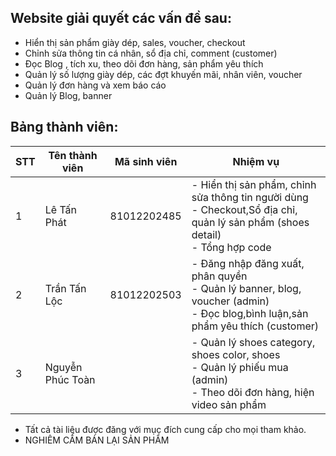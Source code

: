 ## Website giải quyết các vấn đề sau:
+ Hiển thị sản phẩm giày dép, sales, voucher, checkout
+ Chỉnh sửa thông tin cá nhân, sổ địa chỉ, comment (customer)
+ Đọc Blog , tích xu, theo dõi đơn hàng, sản phẩm yêu thích
+ Quản lý số lượng giày dép, các đợt khuyến mãi, nhân viên, voucher
+ Quản lý đơn hàng và xem báo cáo
+ Quản lý Blog, banner

## Bảng thành viên:

| STT | Tên thành viên   | Mã sinh viên | Nhiệm vụ                                                                                                                           |
| --- | ---------------- | ------------ | ------------------------------------------------------------------------------------------------------------------------------------- |
| 1   | Lê Tấn Phát | 81012202485  | - Hiển thị sản phẩm, chỉnh sửa thông tin người dùng <br> - Checkout,Sổ địa chỉ, quản lý sản phẩm (shoes detail) <br> - Tổng hợp code   |
| 2   | Trần Tấn Lộc      | 81012202503  | - Đăng nhập đăng xuất, phân quyền <br> - Quản lý banner, blog, voucher (admin) <br> - Đọc blog,bình luận,sản phẩm yêu thích (customer)|
| 3   | Nguyễn Phúc Toàn    |   | - Quản lý shoes category, shoes color, shoes<br> - Quản lý phiếu mua (admin) <br> - Theo dõi đơn hàng, hiện video sản phẩm|

- Tất cả tài liệu được đăng với mục đích cung cấp cho mọi tham khảo.
- NGHIÊM CẤM BÁN LẠI SẢN PHẨM
